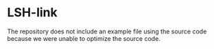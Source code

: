 # LSH-link

The repository does not include an example file using the source code because we were unable to optimize the source code. 
